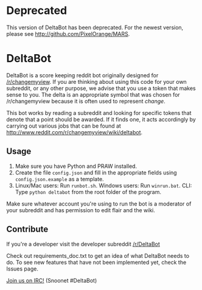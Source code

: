 # Deprecated

This version of DeltaBot has been deprecated. For the newest version, please see http://github.com/PixelOrange/MARS.

# DeltaBot

DeltaBot is a score keeping reddit bot originally designed for [/r/changemyview](http://reddit.com/r/changemyview). If you are thinking about using this code for your own subreddit, or any other purpose, we advise that you use a token that makes sense to you. The delta is an appropriate symbol that was chosen for /r/changemyview because it is often used to represent *change*.

This bot works by reading a subreddit and looking for specific tokens that denote that a point should be awarded. If it finds one, it acts accordingly by carrying out various jobs that can be found at http://www.reddit.com/r/changemyview/wiki/deltabot. 

## Usage

1. Make sure you have Python and PRAW installed.
2. Create the file `config.json` and fill in the appropriate fields using `config.json.example` as a template.
3. Linux/Mac users: Run `runbot.sh`. Windows users: Run `winrun.bat`. CLI: Type `python deltabot` from the root folder of the program.

Make sure whatever account you're using to run the bot is a moderator of your subreddit and has permission to edit flair and the wiki.

## Contribute

If you're a developer visit the developer subreddit [/r/DeltaBot](http://reddit.com/r/DeltaBot)

Check out requirements_doc.txt to get an idea of what DeltaBot needs to do. To see new features that have not been implemented yet, check the Issues page.

[Join us on IRC!](http://webchat.snoonet.org/DeltaBot) (Snoonet #DeltaBot)
